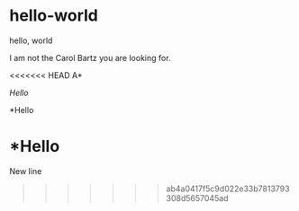# hello-world

hello, world

I am not the Carol Bartz you are looking for.

<<<<<<< HEAD
A*

*Hello*

*Hello

\*Hello
=======
New line
>>>>>>> ab4a0417f5c9d022e33b7813793308d5657045ad
